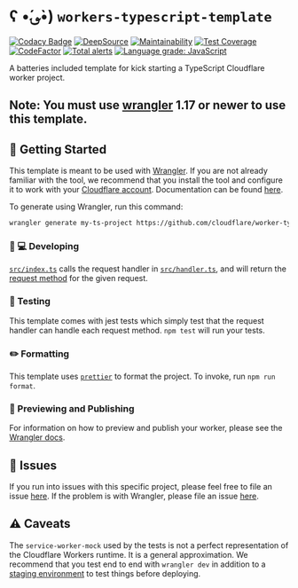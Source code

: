 # ʕ •́؈•̀) `workers-typescript-template`
[![Codacy Badge](https://api.codacy.com/project/badge/Grade/8a2956a6646d4dae96df7de04fead0e4)](https://app.codacy.com/gh/chrillep/my-ts-project?utm_source=github.com&utm_medium=referral&utm_content=chrillep/my-ts-project&utm_campaign=Badge_Grade_Settings)
[![DeepSource](https://deepsource.io/gh/chrillep/my-ts-project.svg/?label=active+issues&show_trend=true&token=rb5EFUdloAKv57x9P0HENQ6b)](https://deepsource.io/gh/chrillep/my-ts-project/?ref=repository-badge)
[![Maintainability](https://api.codeclimate.com/v1/badges/be5255cf2225c094bd6f/maintainability)](https://codeclimate.com/github/chrillep/my-ts-project/maintainability)
[![Test Coverage](https://api.codeclimate.com/v1/badges/be5255cf2225c094bd6f/test_coverage)](https://codeclimate.com/github/chrillep/my-ts-project/test_coverage)
[![CodeFactor](https://www.codefactor.io/repository/github/chrillep/my-ts-project/badge)](https://www.codefactor.io/repository/github/chrillep/my-ts-project)
[![Total alerts](https://img.shields.io/lgtm/alerts/g/chrillep/my-ts-project.svg?logo=lgtm&logoWidth=18)](https://lgtm.com/projects/g/chrillep/my-ts-project/alerts/)
[![Language grade: JavaScript](https://img.shields.io/lgtm/grade/javascript/g/chrillep/my-ts-project.svg?logo=lgtm&logoWidth=18)](https://lgtm.com/projects/g/chrillep/my-ts-project/context:javascript)

A batteries included template for kick starting a TypeScript Cloudflare worker project.

## Note: You must use [wrangler](https://developers.cloudflare.com/workers/cli-wrangler/install-update) 1.17 or newer to use this template.

## 🔋 Getting Started

This template is meant to be used with [Wrangler](https://github.com/cloudflare/wrangler). If you are not already
familiar with the tool, we recommend that you install the tool and configure it to work with
your [Cloudflare account](https://dash.cloudflare.com). Documentation can be
found [here](https://developers.cloudflare.com/workers/tooling/wrangler/).

To generate using Wrangler, run this command:

```bash
wrangler generate my-ts-project https://github.com/cloudflare/worker-typescript-template
```

### 👩 💻 Developing

[`src/index.ts`](./src/index.ts) calls the request handler in [`src/handler.ts`](./src/handler.ts), and will return
the [request method](https://developer.mozilla.org/en-US/docs/Web/API/Request/method) for the given request.

### 🧪 Testing

This template comes with jest tests which simply test that the request handler can handle each request
method. `npm test` will run your tests.

### ✏️ Formatting

This template uses [`prettier`](https://prettier.io/) to format the project. To invoke, run `npm run format`.

### 👀 Previewing and Publishing

For information on how to preview and publish your worker, please see
the [Wrangler docs](https://developers.cloudflare.com/workers/tooling/wrangler/commands/#publish).

## 🤢 Issues

If you run into issues with this specific project, please feel free to file an
issue [here](https://github.com/cloudflare/workers-typescript-template/issues). If the problem is with Wrangler, please
file an issue [here](https://github.com/cloudflare/wrangler/issues).

## ⚠️ Caveats

The `service-worker-mock` used by the tests is not a perfect representation of the Cloudflare Workers runtime. It is a
general approximation. We recommend that you test end to end with `wrangler dev` in addition to
a [staging environment](https://developers.cloudflare.com/workers/tooling/wrangler/configuration/environments/) to test
things before deploying.
